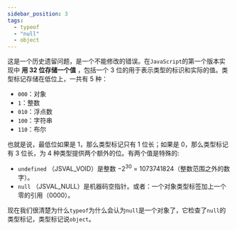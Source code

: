 ```yaml
---
sidebar_position: 3
tags:
  - typeof
  - "null"
  - object
---
```


这是一个历史遗留问题，是一个不能修改的错误。在`JavaScript`的第一个版本实现中 **用 32 位存储一个值** ，包括一个 3 位的用于表示类型的标识和实际的值。类型标记存储在低位上，一共有 5 种：

- `000`：对象
- `1`：整数
- `010`：浮点数
- `100`：字符串
- `110`：布尔

也就是说，最低位如果是 1，那么类型标记只有 1 位长；如果是 0，那么类型标记有 3 位长，为 4 种类型提供两个额外的位。有两个值是特殊的:

- `undefined` （JSVAL_VOID）是整数 −2<sup>30</sup> = 1073741824（整数范围之外的数字）。
- `null` （JSVAL_NULL）是机器码空指针。或者：一个对象类型标签加上一个零的引用（0000）。

现在我们很清楚为什么`typeof`为什么会认为`null`是一个对象了，它检查了`null`的类型标记，类型标记说`object`。
